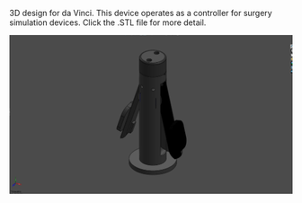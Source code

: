 3D design for da Vinci. This device operates as a controller for surgery simulation devices. Click the .STL file for more detail.

![End-Effector-Assy](https://github.com/iqbalramadhan1102/3D-model/blob/main/daVinci-surgery-controller/End-Effector-Assy.png)
